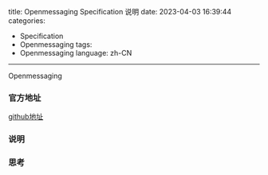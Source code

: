 title: Openmessaging Specification 说明
date: 2023-04-03 16:39:44
categories:
- Specification
- Openmessaging
tags:
- Openmessaging
language: zh-CN
---
Openmessaging
<!-- more -->

### 官方地址
[github地址](https://github.com/openmessaging/specification)

### 说明


### 思考